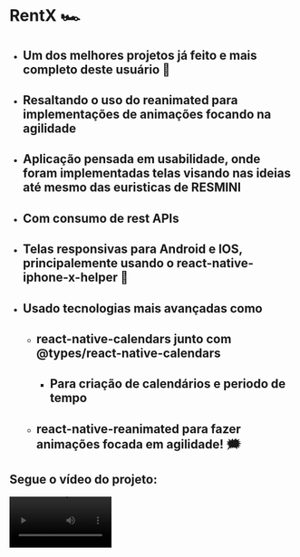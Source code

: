 # RentX  🏎

- ## Um dos melhores projetos já feito e mais completo deste usuário 🚀

- ## Resaltando o uso do reanimated para implementações de animações focando na agilidade

- ##  Aplicação pensada em usabilidade, onde foram implementadas telas visando nas ideias até mesmo das euristicas de RESMINI

- ## Com consumo de rest APIs

- ## Telas responsivas para Android e IOS, principalemente usando o react-native-iphone-x-helper 📱 

- ## Usado tecnologias mais avançadas como

    - ## react-native-calendars junto com @types/react-native-calendars
        - ## Para criação de calendários e periodo de tempo
    - ## react-native-reanimated para fazer animações focada em agilidade! 🗯 

## Segue o vídeo do projeto:

<video src='https://github.com/brunossales/ROCKETSEAT_Studies/blob/main/imgs/rentXVideo.mp4' width='180'> </video>


